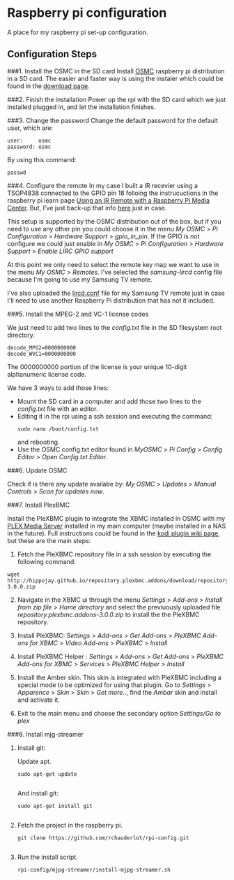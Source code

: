 # Raspberry pi configuration
A place for my raspberry pi set-up configuration. 

## Configuration Steps 

###1. Install the OSMC in the SD card
Install [OSMC](https://osmc.tv/) raspberry pi distribution in a SD card. The easier and faster way is using the instaler which could be found in the [download page](https://osmc.tv/download/mac/).

###2. Finish the installation
Power up the rpi with the SD card which we just installed plugged in, and let the installation finishes.

###3. Change the password
Change the default password for the default user, which are:
<pre><code>user:     osmc
password: osmc
</code></pre>
By using this command:
<pre><code>passwd
</code></pre>

###4. Configure the remote
In my case I built a IR recevier using a TSOP4838 connected to the GPIO pin 18 folloing the instrucuctions in the raspberry pi learn page [Using an IR Remote with a Raspberry Pi Media Center](https://learn.adafruit.com/using-an-ir-remote-with-a-raspberry-pi-media-center/overview). But, I've just back-up that info [here](lircd/README.md) just in case.

This setup is supported by the OSMC distribution out of the box, but if you need to use any other pin you could choose it in the menu *My OSMC* > *Pi Configuration* > *Hardware Support* > *gpio_in_pin*. If the GPIO is not configure we could just enable in *My OSMC* > *Pi Configuration* > *Hardware Support* > *Enable LIRC GPIO support*

At this point we only need to select the remote key map we want to use in the menu *My OSMC* > *Remotes*. I've selected the *samsung-lircd* config file because I'm going to use my Samsung TV remote.

I've also uploaded the [lircd.conf](lircd/lircd.conf) file for my Samsung TV remote just in case I'll need to use another Raspberry Pi distribution that has not it included.

###5. Install the MPEG-2 and VC-1 license codes

We just need to add two lines to the *config.txt* file in the SD filesystem root directory.
<pre><code>decode_MPG2=0000000000
decode_WVC1=0000000000
</code></pre>
The 0000000000 portion of the license is your unique 10-digit alphanumeric license code.

We have 3 ways to add those lines:

* Mount the SD card in a computer and add those two lines to the *config.txt* file with an editor.
* Editing it in the rpi using a ssh session and executing the command:<pre><code>sudo nano /boot/config.txt</code></pre> and rebooting. 
* Use the OSMC config.txt editor found in *MyOSMC* > *Pi Config* > *Config Editor* > *Open Config.txt Editor*.


###6. Update OSMC

Check if is there any update availabe by: *My OSMC* > *Updates* > *Manual Controls* > *Scan for updates now*.

###7. Install PlexBMC

Install the PleXBMC plugin to integrate the XBMC installed in OSMC with my [PLEX Media Server](https://plex.tv/) installed in my main computer (maybe installed in a NAS in the future). Full instructions could be found in the [kodi plugin wiki page](http://kodi.wiki/view/Add-on:PleXBMC), but these are the main steps:

1. Fetch the PleXBMC repository file in a ssh session by executing the following command:
<pre><code>wget http://hippojay.github.io/repository.plexbmc.addons/download/repository.plexbmc.addons/repository.plexbmc.addons-3.0.0.zip
</code></pre>

2. Navigate in the XBMC ui through the menu *Settings* > *Add-ons* > *Install from zip file* > *Home directory* and select the previuously uploaded file *repository.plexbmc.addons-3.0.0.zip* to install the the PleXBMC repository.

3. Install PleXBMC: *Settings* > *Add-ons* > *Get Add-ons* > *PleXBMC Add-ons for XBMC* > *Video Add-ons* > *PleXBMC* > *Install*

4. Install PleXBMC Helper : *Settings* > *Add-ons* > *Get Add-ons* > *PleXBMC Add-ons for XBMC* > *Services* > *PleXBMC Helper* > *Install*

5. Install the Amber skin. This skin is integrated with PleXBMC including a special mode to be optimized for using that plugin. Go to *Settings* > *Apparence* > *Skin* > *Skin* > *Get more..*, find the *Ambar* skin and install and activate it.

6. Exit to the main menu and choose the secondary option *Settings/Go to plex*

###8. Install mjg-streamer

1. Install git:

	Update apt.
	<pre><code>sudo apt-get update
	</code></pre>

	And install git:
	<pre><code>sudo apt-get install git
	</code></pre>


2. Fetch the project in the raspberry pi. 
	<pre><code>git clone https://github.com/rchauderlot/rpi-config.git
	</code></pre>

3. Run the install script. 
	<pre><code>rpi-config/mjpg-streamer/install-mjpg-streamer.sh
	</code></pre>